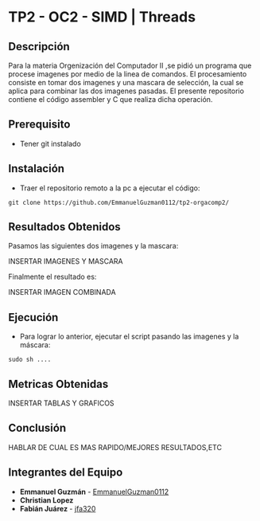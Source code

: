 # TP2 - OC2 - SIMD | Threads

## Descripción

Para la materia Orgenización del Computador II ,se pidió un programa que procese imagenes por medio de la linea de comandos. El procesamiento consiste en tomar dos imagenes y una mascara de selección, la cual se aplica para combinar las dos imagenes pasadas.
El presente repositorio contiene el código assembler y C que realiza dicha operación.


## Prerequisito
* Tener git instalado

## Instalación

* Traer el repositorio remoto a la pc a ejecutar el código:

```
git clone https://github.com/EmmanuelGuzman0112/tp2-orgacomp2/
```

## Resultados Obtenidos

Pasamos las siguientes dos imagenes y la mascara:

INSERTAR IMAGENES Y MASCARA

Finalmente el resultado es:

INSERTAR IMAGEN COMBINADA

## Ejecución
* Para lograr lo anterior, ejecutar el script pasando las imagenes y la máscara:
 
```
sudo sh .... 
```

## Metricas Obtenidas

INSERTAR TABLAS Y GRAFICOS

## Conclusión

HABLAR DE CUAL ES MAS RAPIDO/MEJORES RESULTADOS,ETC

## Integrantes del Equipo

* **Emmanuel Guzmán** - [EmmanuelGuzman0112](https://github.com/EmmanuelGuzman0112)
* **Christian Lopez** 
* **Fabián Juárez** - [jfa320](https://github.com/jfa320)

